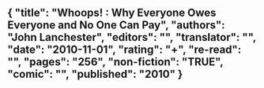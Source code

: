 {
 "title": "Whoops! : Why Everyone Owes Everyone and No One Can Pay",
 "authors": "John Lanchester",
 "editors": "",
 "translator": "",
 "date": "2010-11-01",
 "rating": "+",
 "re-read": "",
 "pages": "256",
 "non-fiction": "TRUE",
 "comic": "",
 "published": "2010"
}
---

